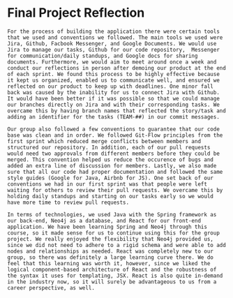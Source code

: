 # Final Project Reflection
	For the process of building the application there were certain tools that we used and conventions we followed. The main tools we used were Jira, Github, Facbook Messenger, and Google Documents. We would use Jira to manage our tasks, Github for our code repository,  Messenger for communication/daily standups, and Google docs for sharing documents. Furthermore, we would aim to meet around once a week and conduct our reflections in person after demoing our product at the end of each sprint. We found this process to be highly effective because it kept us organized, enabled us to communicate well, and ensured we reflected on our product to keep up with deadlines. One minor fall back was caused by the inability for us to connect Jira with Github. It would have been better if it was possible so that we could manage our branches directly on Jira and with their corresponding tasks. We overcame this by having branch names that reflected the story/task and adding an identifier for the tasks (TEAM-##) in our commit messages. 

	Our group also followed a few conventions to guarantee that our code base was clean and in order. We followed Git-Flow principles from the first sprint which reduced merge conflicts between members and structured our repository. In addition, each of our pull requests would need two approvals from different members before they could be merged. This convention helped us reduce the occurence of bugs and added an extra line of discussion for members. Lastly, we also made sure that all our code had proper documentation and followed the same style guides (Google for Java, Airbnb for JS). One set back of our conventions we had in our first sprint was that people were left waiting for others to review their pull requests. We overcame this by holding daily standups and starting on our tasks early so we would have more time to review pull requests. 

	In terms of technologies, we used Java with the Spring framework as our back-end, Neo4j as a database, and React for our front-end application. We have been learning Spring and Neo4j through this course, so it made sense for us to continue using this for the group project. We really enjoyed the flexibility that Neo4j provided us, since we did not need to adhere to a rigid schema and were able to add nodes and relationships as needed. React was completely new to our group, so there was definitely a large learning curve there. We do feel that this learning was worth it, however, since we liked the logical component-based architecture of React and the robustness of the syntax it uses for templating, JSX. React is also quite in-demand in the industry now, so it will surely be advantageous to us from a career perspective, as well.

